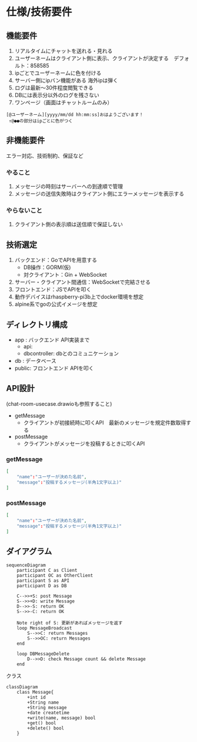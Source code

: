 # 仕様/技術要件

## 機能要件

1) リアルタイムにチャットを送れる・見れる
2) ユーザーネームはクライアント側に表示、クライアントが決定する　デフォルト：858585
3) ipごとでユーザーネームに色を付ける
4) サーバー側にipバン機能がある 海外ipは弾く
5) ログは最新～30件程度閲覧できる
6) DBには表示分以外のログを残さない
7) ワンページ（画面はチャットルームのみ）

```
[@ユーザーネーム][yyyy/mm/dd hh:mm:ss]おはようございます！
 ↑@●●の部分はipごとに色がつく
```

## 非機能要件

エラー対応、技術制約、保証など

### やること

1) メッセージの時刻はサーバーへの到達順で管理
2) メッセージの送信失敗時はクライアント側にエラーメッセージを表示する

### やらないこと

1) クライアント側の表示順は送信順で保証しない

## 技術選定

1) バックエンド：GoでAPIを用意する
    - DB操作：GORM(仮)
    - 対クライアント：Gin + WebSocket
2) サーバー・クライアント間通信：WebSocketで完結させる
3) フロントエンド：JSでAPIを叩く
4) 動作デバイスはrhaspberry-pi3b上でdocker環境を想定
5) alpine系でgoの公式イメージを想定

## ディレクトリ構成

- app   : バックエンド  API実装まで
    - api: 
    - dbcontroller: dbとのコミュニケーション
- db    : データベース
- public: フロントエンド APIを叩く

## API設計

(chat-room-usecase.drawioも参照すること)
- getMessage
    - クライアントが初接続時に叩くAPI　最新のメッセージを規定件数取得する
- postMessage
    - クライアントがメッセージを投稿するときに叩くAPI

### getMessage

```json
[
    "name":"ユーザーが決めた名前",
    "message":"投稿するメッセージ(半角1文字以上)"
]
```

### postMessage

```json
[
    "name":"ユーザーが決めた名前",
    "message":"投稿するメッセージ(半角1文字以上)"
]
```

## ダイアグラム

```mermaid
sequenceDiagram
    participant C as Client
    participant OC as OtherClient
    participant S as API
    participant D as DB

    C-->>+S: post Message
    S-->>+D: write Message
    D-->>-S: return OK
    S-->>-C: return OK

    Note right of S: 更新があればメッセージを返す
    loop MessageBroadcast
        S-->>C: return Messages
        S-->>OC: return Messages
    end

    loop DBMessageDelete
        D-->>D: check Message count && delete Message
    end
```

クラス
```mermaid
classDiagram
    class Message{
        +int id
        +String name
        +String message
        +date createtime
        +write(name, message) bool
        +get() bool 
        +delete() bool
    }
```
